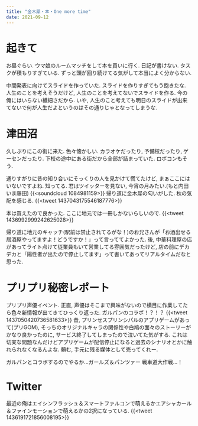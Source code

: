```yaml
---
title: "金木犀・本・One more time"
date: 2021-09-12
---
```


# 起きて
お昼ぐらい. ウマ娘のルームマッチをして本を買いに行く. 日記が書けない. タスクが積もりすぎている. ずっと頭が回り続けてる気がして本当によく分からない.

中間発表に向けてスライドを作っていた. スライドを作りすぎてもう飽きたな. 人生のことを考えそうだけど, 人生のことを考えてないでスライドを作る. 今の俺にはいらない繊細さだから.
いや, 人生のこと考えても明日のスライドが出来てないで何が人生だよというのはその通りじゃとなってしまうな.


# 津田沼
久しぶりにこの街に来た. 色々懐かしい. カラオケだったり, 予備校だったり, ゲーセンだったり. 下校の途中にある街だから全部が詰まっていた. ロボコンもそう.

通りすがりに昔の知り合いにそっくりの人を見かけて慌てたけど, まぁここにはいないですよね. 知ってる. 君はツイッターを見ない, 今宵の月みたい.(もと内田いま藤田)
{{<soundcloud 1084981159>}}
帰り道に金木犀の匂いがした. 秋の気配を感じる.
{{<tweet 1437043175546187776>}}

本は買えたので良かった. ここに地元では一冊しかないらしいので.
{{<tweet 1436992999242625028>}}

帰り道に地元のキャッチ(駅前は禁止されてるがな！)のお兄さんが「お酒出せる居酒屋やってますよ！どうですか！」って言っててよかった. 後, 中華料理屋の店があってライト点けて従業員もいて営業してる雰囲気だったけど, 店の前にデカデカと「陽性者が出たので停止してます」って書いてあってリアルタイムだなと思った.

# プリプリ秘密レポート
プリプリ声優イベント. 正直, 声優はそこまで興味がないので横目に作業してたら色々新情報が出てきてひっくり返った. ガルパンのコラボ！？！？
{{<tweet 1437050420736581633>}}
昔, プリンセスプリンシパルのアプリゲームがあって(プリGOM), そっちのオリジナルキャラの関係性や白鳩の面々のストーリーがかなり良かったのに, サービス終了してしまったので泣いてた気がする. これは切実な問題なんだけどアプリゲームが配信停止になると過去のシナリオとかに触れられなくなるんよな. 頼む, 手元に残る媒体として売ってくれー.

ガルパンとコラボするのでやるか...ガールズ＆パンツァー 戦車道大作戦...！
# Twitter
最近の俺はエイシンフラッシュ＆スマートファルコンで萌えるかエアシャカール＆ファインモーションで萌えるかの2択になっている.
{{<tweet 1436191721856008195>}}